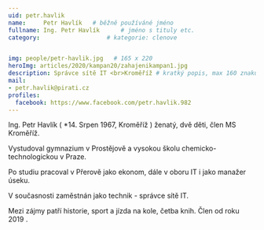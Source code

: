 ```yaml
---
uid: petr.havlik
name:     Petr Havlík  	# běžně používáné jméno
fullname: Ing. Petr Havlík  	# jméno s tituly etc.
category:                   # kategorie: clenove


img: people/petr-havlik.jpg   # 165 x 220
heroImg: articles/2020/kampan20/zahajenikampan1.jpg
description: Správce sítě IT <br>Kroměříž # kratký popis, max 160 znaků
mail:
- petr.havlik@pirati.cz
profiles:
  facebook: https://www.facebook.com/petr.havlik.982
---
```

Ing. Petr Havlík ( *14. Srpen 1967, Kroměříž ) ženatý, dvě děti, člen MS Kroměříž.

Vystudoval gymnazium v Prostějově a vysokou školu chemicko-technologickou v Praze.

Po  studiu  pracoval v Přerově jako ekonom, dále v oboru IT   i  jako manažer úseku.

V současnosti  zaměstnán jako technik - správce sítě IT.

Mezi  zájmy patří historie, sport a jízda na kole, četba knih. Člen od roku 2019 .
